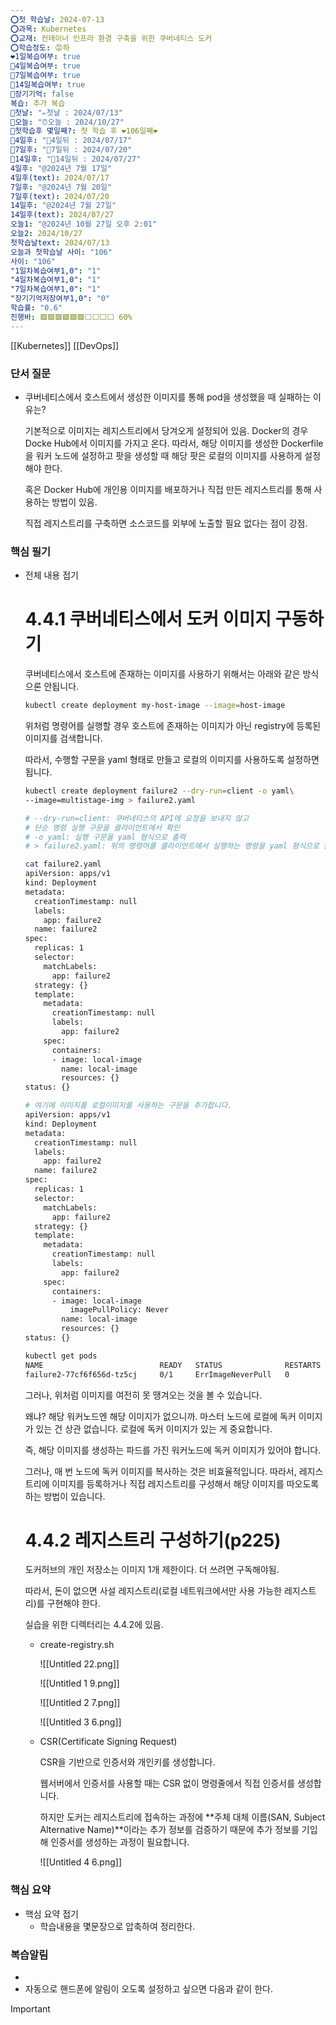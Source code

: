 ```yaml
---
⭕첫 학습날: 2024-07-13
⭕과목: Kubernetes
⭕교재: 컨테이너 인프라 환경 구축을 위한 쿠버네티스 도커
⭕학습정도: 😡하
❤1일복습여부: true
🧡4일복습여부: true
💛7일복습여부: true
💚14일복습여부: true
🧠장기기억: false
복습: 추가 복습
🛑첫날: "✏첫날 : 2024/07/13"
🛑오늘: "⏰오늘 : 2024/10/27"
🛑첫학습후 몇일째?: 첫 학습 후 ❤106일째❤
🛑4일후: "🥉4일뒤 : 2024/07/17"
🛑7일후: "🥈7일뒤 : 2024/07/20"
🛑14일후: "🥇14일뒤 : 2024/07/27"
4일후: "@2024년 7월 17일"
4일후(text): 2024/07/17
7일후: "@2024년 7월 20일"
7일후(text): 2024/07/20
14일후: "@2024년 7월 27일"
14일후(text): 2024/07/27
오늘1: "@2024년 10월 27일 오후 2:01"
오늘2: 2024/10/27
첫학습날text: 2024/07/13
오늘과 첫학습날 사이: "106"
사이: "106"
"1일차복습여부1,0": "1"
"4일차복습여부1,0": "1"
"7일차복습여부1,0": "1"
"장기기억저장여부1,0": "0"
학습률: "0.6"
진행바: 🟩🟩🟩🟩🟩🟩⬜⬜⬜⬜ 60%
---
```

[[Kubernetes]] [[DevOps]] 
### 단서 질문

- 쿠버네티스에서 호스트에서 생성한 이미지를 통해 pod을 생성했을 때 실패하는 이유는?
    
    기본적으로 이미지는 레지스트리에서 당겨오게 설정되어 있음. Docker의 경우 Docke Hub에서 이미지를 가지고 온다. 따라서, 해당 이미지를 생성한 Dockerfile을 워커 노드에 설정하고 팟을 생성할 때 해당 팟은 로컬의 이미지를 사용하게 설정해야 한다.
    
    혹은 Docker Hub에 개인용 이미지를 배포하거나 직접 만든 레지스트리를 통해 사용하는 방법이 있음.
    
    직접 레지스트리를 구축하면 소스코드를 외부에 노출할 필요 없다는 점이 강점.
    

### 핵심 필기

- 전체 내용 접기
    
    # 4.4.1 쿠버네티스에서 도커 이미지 구동하기
    
    쿠버네티스에서 호스트에 존재하는 이미지를 사용하기 위해서는 아래와 같은 방식으론 안됩니다.
    
    ```Bash
    kubectl create deployment my-host-image --image=host-image
    ```
    
    위처럼 명령어를 실행할 경우 호스트에 존재하는 이미지가 아닌 registry에 등록된 이미지를 검색합니다.
    
      
    
    따라서, 수행할 구문을 yaml 형태로 만들고 로컬의 이미지를 사용하도록 설정하면 됩니다.
    
    ```Bash
    kubectl create deployment failure2 --dry-run=client -o yaml\
    --image=multistage-img > failure2.yaml
    
    # --dry-run=client: 쿠버네티스의 API에 요청을 보내지 않고 
    # 단순 명령 실행 구문을 클라이언트에서 확인
    # -o yaml: 실행 구문을 yaml 형식으로 출력
    # > failure2.yaml: 위의 명령어를 클라이언트에서 실행하는 명령을 yaml 형식으로 출력
    
    cat failure2.yaml
    apiVersion: apps/v1
    kind: Deployment
    metadata:
      creationTimestamp: null
      labels:
        app: failure2
      name: failure2
    spec:
      replicas: 1
      selector:
        matchLabels:
          app: failure2
      strategy: {}
      template:
        metadata:
          creationTimestamp: null
          labels:
            app: failure2
        spec:
          containers:
          - image: local-image
            name: local-image
            resources: {}
    status: {}
    
    # 여기에 이미지를 로컬이미지를 사용하는 구문을 추가합니다.
    apiVersion: apps/v1
    kind: Deployment
    metadata:
      creationTimestamp: null
      labels:
        app: failure2
      name: failure2
    spec:
      replicas: 1
      selector:
        matchLabels:
          app: failure2
      strategy: {}
      template:
        metadata:
          creationTimestamp: null
          labels:
            app: failure2
        spec:
          containers:
          - image: local-image
    	      imagePullPolicy: Never
            name: local-image
            resources: {}
    status: {}
    
    kubectl get pods
    NAME                          READY   STATUS              RESTARTS   AGE
    failure2-77cf6f656d-tz5cj     0/1     ErrImageNeverPull   0          6s
    ```
    
      
    
    그러나, 위처럼 이미지를 여전히 못 땡겨오는 것을 볼 수 있습니다.
    
    왜냐? 해당 워커노드엔 해당 이미지가 없으니까. 마스터 노드에 로컬에 독커 이미지가 있는 건 상관 없습니다. 로컬에 독커 이미지가 있는 게 중요합니다.
    
    즉, 해당 이미지를 생성하는 파드를 가진 워커노드에 독커 이미지가 있어야 합니다.
    
    그러나, 매 번 노드에 독커 이미지를 복사하는 것은 비효율적입니다. 따라서, 레지스트리에 이미지를 등록하거나 직접 레지스트리를 구성해서 해당 이미지를 따오도록 하는 방법이 있습니다.
    
      
    
      
    
    # 4.4.2 레지스트리 구성하기(p225)
    
    도커허브의 개인 저장소는 이미지 1개 제한이다. 더 쓰려면 구독해야됨.
    
    따라서, 돈이 없으면 사설 레지스트리(로컬 네트워크에서만 사용 가능한 레지스트리)를 구현해야 한다.
    
    실습을 위한 디렉터리는 4.4.2에 있음.
    
    - create-registry.sh
        
        ![[Untitled 22.png]]
        
        ![[Untitled 1 9.png]]
        
        ![[Untitled 2 7.png]]
        
        ![[Untitled 3 6.png]]
        
          
        
          
        
    - CSR(Certificate Signing Request)
        
        CSR을 기반으로 인증서와 개인키를 생성합니다.
        
        웹서버에서 인증서를 사용할 때는 CSR 없이 명령줄에서 직접 인증서를 생성합니다.
        
        하지만 도커는 레지스트리에 접속하는 과정에 **주체 대체 이름(SAN, Subject Alternative Name)**이라는 추가 정보를 검증하기 때문에 추가 정보를 기입해 인증서를 생성하는 과정이 필요합니다.
        
        ![[Untitled 4 6.png]]
        

  

  

### 핵심 요약

- 핵심 요약 접기
    - 학습내용을 몇문장으로 압축하여 정리한다.

### 복습알림

- 
- 자동으로 핸드폰에 알림이 오도록 설정하고 싶으면 다음과 같이 한다.

> [!important]  
> 